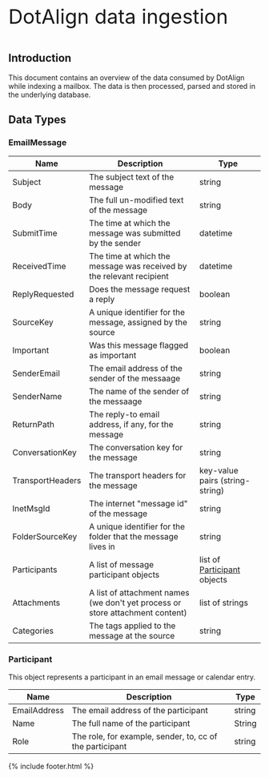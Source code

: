 <div style="font-size: 40px">DotAlign data ingestion</div>

<br />

## Introduction
This document contains an overview of the data consumed by DotAlign while indexing
a mailbox. The data is then processed, parsed and stored in the underlying database.  

## Data Types

### EmailMessage 

| Name | Description | Type | 
|--|--|--|
| Subject | The subject text of the message | string |
| Body | The full un-modified text of the message | string |
| SubmitTime | The time at which the message was submitted by the sender | datetime |
| ReceivedTime | The time at which the message was received by the relevant recipient | datetime |
| ReplyRequested | Does the message request a reply | boolean |
| SourceKey | A unique identifier for the message, assigned by the source | string |
| Important | Was this message flagged as important | boolean |
| SenderEmail | The email address of the sender of the messaage | string |
| SenderName | The name of the sender of the messaage | string |
| ReturnPath | The reply-to email address, if any, for the message | string |
| ConversationKey | The conversation key for the message | string |
| TransportHeaders | The transport headers for the message | key-value pairs (string-string) |
| InetMsgId | The internet "message id" of the message | string |
| FolderSourceKey | A unique identifier for the folder that the message lives in | string |
| Participants | A list of message participant objects | list of [Participant](#participant) objects |
| Attachments | A list of attachment names (we don't yet process or store attachment content) | list of strings |
| Categories | The tags applied to the message at the source | string |

### Participant

This object represents a participant in an email message or calendar entry.

| Name | Description | Type |
|--|--|--|
| EmailAddress | The email address of the participant | string |
| Name | The full name of the participant | String |
| Role | The role, for example, sender, to, cc of the participant | string |

{% include footer.html %}